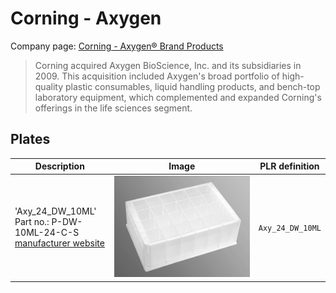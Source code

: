 # Corning - Axygen

Company page: [Corning - Axygen® Brand Products](https://www.corning.com/emea/en/products/life-sciences/resources/brands/axygen-brand-products.html)

> Corning acquired Axygen BioScience, Inc. and its subsidiaries in 2009. This acquisition included Axygen's broad portfolio of high-quality plastic consumables, liquid handling products, and bench-top laboratory equipment, which complemented and expanded Corning's offerings in the life sciences segment​.

## Plates

| Description | Image | PLR definition |
|-|-|-|
| 'Axy_24_DW_10ML'<br>Part no.: P-DW-10ML-24-C-S<br>[manufacturer website](https://ecatalog.corning.com/life-sciences/b2b/UK/en/Genomics-&-Molecular-Biology/Automation-Consumables/Deep-Well-Plate/Axygen%C2%AE-Deep-Well-and-Assay-Plates/p/P-DW-10ML-24-C-S) | ![](img/corning_axygen/axygen_Axy_24_DW_10ML.jpg) | `Axy_24_DW_10ML` |
